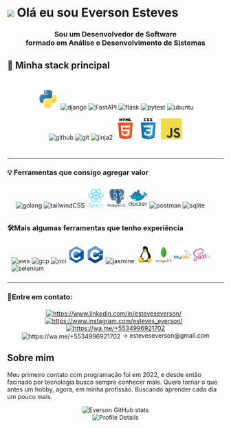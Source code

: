 # <img src="https://media.giphy.com/media/hvRJCLFzcasrR4ia7z/giphy.gif" width="8.5%"></a> Olá eu sou <b>Everson Esteves</b>

### <p align="center"> Sou um Desenvolvedor de Software <br> formado em Análise e Desenvolvimento de Sistemas </p>

## <b> 🚀 Minha stack principal </b>
<p align="center" style="margin: 30px;padding: 10px">
    <img src="https://raw.githubusercontent.com/devicons/devicon/master/icons/python/python-original.svg" alt="python" width="50" height="50"/>
    <img src="https://www.vectorlogo.zone/logos/djangoproject/djangoproject-ar21~bgwhite.svg" alt="django" width="90" height="50"/>
    <img src="https://upload.vectorlogo.zone/logos/djangoproject/images/987d061e-1b91-4e4a-aa41-e6fc343d2cd7.svg" alt="FastAPI" width="90" height="50"/>
    <img src="https://www.vectorlogo.zone/logos/palletsprojects_flask/palletsprojects_flask-ar21~bgwhite.svg" alt="flask" width="90" height="50"/> 
    <img src="https://www.vectorlogo.zone/logos/pytest/pytest-ar21.svg" alt="pytest" width="80" height="50"/>
    <img src="https://www.vectorlogo.zone/logos/ubuntu/ubuntu-tile.svg" alt="ubuntu" width="50" height="50"/>
    <br> <br>
    <img src="https://upload.vectorlogo.zone/logos/github/images/c53f393e-9094-4b00-9f76-e489cabbf2a9.svg" alt="github" width="50" height="50"/>
    <img src="https://www.vectorlogo.zone/logos/git-scm/git-scm-icon.svg" alt="git" width="50" height="50"/>
    <img src="https://www.vectorlogo.zone/logos/pocoo_jinja/pocoo_jinja-ar21~bgwhite.svg" alt="jinja2" width="90" height="50"/> 
    <img src="https://raw.githubusercontent.com/devicons/devicon/master/icons/html5/html5-original-wordmark.svg" alt="html5" width="50" height="50"/>
    <img src="https://raw.githubusercontent.com/devicons/devicon/master/icons/css3/css3-original-wordmark.svg" alt="css3" width="50" height="50"/> 
    <img src="https://raw.githubusercontent.com/devicons/devicon/master/icons/javascript/javascript-original.svg" alt="javascript" width="50" height="50"/>
</p>

---

### <b> 💡 Ferramentas que consigo agregar valor </b>
<p align="left" style="margin: 10px;padding: 10px">
    <img src="https://raw.githubusercontent.com/jmnote/z-icons/5dca329190fa53931f4cdab984acc668e149d3e5/svg/go.svg" alt="golang" width="45" height="45"/>
    <img src="https://www.vectorlogo.zone/logos/tailwindcss/tailwindcss-ar21.svg" alt="tailwindCSS" width="75" height="45"/>
    <img src="https://raw.githubusercontent.com/devicons/devicon/master/icons/react/react-original-wordmark.svg" alt="react.js" width="45" height="45"/>
    <img src="https://raw.githubusercontent.com/devicons/devicon/master/icons/postgresql/postgresql-original-wordmark.svg" alt="postgresql" width="45" height="45"/>
    <img src="https://raw.githubusercontent.com/devicons/devicon/master/icons/docker/docker-original-wordmark.svg" alt="docker" width="45" height="45"/> 
    <img src="https://www.vectorlogo.zone/logos/getpostman/getpostman-icon.svg" alt="postman" width="45" height="45"/>
    <img src="https://www.vectorlogo.zone/logos/sqlite/sqlite-icon.svg" alt="sqlite" width="45" height="45"/>
</p>

### <b>🛠️Mais algumas ferramentas que tenho experiência</b>
<p align="left" style="padding: 10px"> 
    <img src="https://www.vectorlogo.zone/logos/amazon_aws/amazon_aws-ar21.svg" alt="aws" width="70" height="40"/> 
    <img src="https://www.vectorlogo.zone/logos/google_cloud/google_cloud-icon.svg" alt="gcp" width="40" height="40"/>
    <img src="https://www.vectorlogo.zone/logos/oracle/oracle-icon.svg" alt="oci" width="40" height="40"/>
    <img src="https://raw.githubusercontent.com/devicons/devicon/master/icons/c/c-original.svg" alt="c" width="40" height="40"/> 
    <img src="https://raw.githubusercontent.com/devicons/devicon/master/icons/cplusplus/cplusplus-original.svg" alt="c++" width="40" height="40"/> 
    <img src="https://www.vectorlogo.zone/logos/jasmine/jasmine-icon.svg" alt="jasmine" width="40" height="40"/>
    <img src="https://raw.githubusercontent.com/devicons/devicon/master/icons/linux/linux-original.svg" alt="linux" width="40" height="40"/>
    <img src="https://raw.githubusercontent.com/devicons/devicon/master/icons/mongodb/mongodb-original-wordmark.svg" alt="mongodb" width="40" height="40"/>
    <img src="https://raw.githubusercontent.com/devicons/devicon/master/icons/mysql/mysql-original-wordmark.svg" alt="mysql" width="40" height="40"/>
    <img src="https://raw.githubusercontent.com/devicons/devicon/master/icons/sass/sass-original.svg" alt="sass" width="40" height="40"/>
    <img src="https://raw.githubusercontent.com/detain/svg-logos/780f25886640cef088af994181646db2f6b1a3f8/svg/selenium-logo.svg" alt="selenium" width="40" height="40"/>
</p>

---

### 🔗<b>Entre em contato:</b>
<p align='center' style="align-content: space-between; margin: 20px;">
    <a href="https://linkedin.com/in/esteveseverson"><img src="https://raw.githubusercontent.com/rahuldkjain/github-profile-readme-generator/master/src/images/icons/Social/linked-in-alt.svg" alt="https://www.linkedin.com/in/esteveseverson/" height="40" width="40" /></a> &nbsp;
    <a href="https://www.instagram.com/esteves_everson/"><img src="https://raw.githubusercontent.com/rahuldkjain/github-profile-readme-generator/master/src/images/icons/Social/instagram.svg" alt="https://www.instagram.com/esteves_everson/" height="40" width="40" /></a> &nbsp;
    <a href="https://wa.me/+5534996921702"><img src="https://raw.githubusercontent.com/rahuldkjain/github-profile-readme-generator/master/src/images/icons/Social/whatsapp.svg" alt="https://wa.me/+5534996921702" height="40" width="40" /></a> <br>
    <img align="center" src="https://www.vectorlogo.zone/logos/gmail/gmail-icon.svg" alt="https://wa.me/+5534996921702" height="40" width="50" /> -> esteveseverson@gmail.com
</p>

## Sobre mim
Meu primeiro contato com programação foi em 2022, e desde então facinado por tecnologia busco sempre conhecer mais. Quero tornar o que antes um hobby, agora, em minha profissão. Buscando aprender cada dia um pouco mais.

<p align="center">
  <img src="https://github-readme-stats.vercel.app/api?username=esteveseverson&show_icons=true&theme=dark" alt="Everson GitHub stats" />
  <br />
  <img src="https://github-profile-summary-cards.vercel.app/api/cards/profile-details?username=esteveseverson&theme=dark" alt="Profile Details" />
</p>
